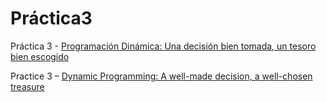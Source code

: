# Práctica3

Práctica 3 - [Programación Dinámica: Una decisión bien tomada, un tesoro bien escogido](https://ualeda2.github.io/practica3/index)

Practice 3 – [Dynamic Programming: A well-made decision, a well-chosen treasure](https://ualeda2.github.io/practica3/index_en)
